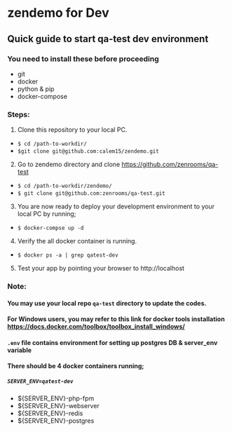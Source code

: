 # zendemo for Dev
## Quick guide to start qa-test dev environment
### You need to install these before proceeding
* git
* docker
* python & pip
* docker-compose
### Steps:
1. Clone this repository to your local PC.
* `$ cd /path-to-workdir/`
* `$git clone git@github.com:calem15/zendemo.git`
2. Go to zendemo directory and clone https://github.com/zenrooms/qa-test 
* `$ cd /path-to-workdir/zendemo/`
* `$ git clone git@github.com:zenrooms/qa-test.git`
3. You are now ready to deploy your development environment to your local PC by running;
* `$ docker-compse up -d`
4. Verify the all docker container is running.
* `$ docker ps -a | grep qatest-dev`
5. Test your app by pointing your browser to http://localhost

### Note:
#### You may use your local repo `qa-test` directory to update the codes.
#### For Windows users, you may refer to this link for docker tools installation https://docs.docker.com/toolbox/toolbox_install_windows/
#### `.env` file contains environment for setting up postgres DB & server_env variable
#### There should be 4 docker containers running;
##### `SERVER_ENV=qatest-dev`
* ${SERVER_ENV}-php-fpm
* ${SERVER_ENV}-webserver
* ${SERVER_ENV}-redis
* ${SERVER_ENV}-postgres
